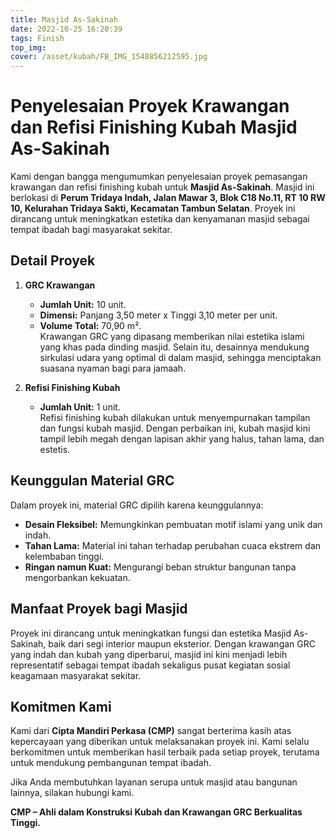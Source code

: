 ```yaml
---
title: Masjid As-Sakinah
date: 2022-10-25 16:20:39
tags: Finish
top_img:
cover: /asset/kubah/FB_IMG_1548856212595.jpg
---
```


# **Penyelesaian Proyek Krawangan dan Refisi Finishing Kubah Masjid As-Sakinah**  

Kami dengan bangga mengumumkan penyelesaian proyek pemasangan krawangan dan refisi finishing kubah untuk **Masjid As-Sakinah**. Masjid ini berlokasi di **Perum Tridaya Indah, Jalan Mawar 3, Blok C18 No.11, RT 10 RW 10, Kelurahan Tridaya Sakti, Kecamatan Tambun Selatan**. Proyek ini dirancang untuk meningkatkan estetika dan kenyamanan masjid sebagai tempat ibadah bagi masyarakat sekitar.  

## **Detail Proyek**  

1. **GRC Krawangan**  
   - **Jumlah Unit:** 10 unit.  
   - **Dimensi:** Panjang 3,50 meter x Tinggi 3,10 meter per unit.  
   - **Volume Total:** 70,90 m².  
   Krawangan GRC yang dipasang memberikan nilai estetika islami yang khas pada dinding masjid. Selain itu, desainnya mendukung sirkulasi udara yang optimal di dalam masjid, sehingga menciptakan suasana nyaman bagi para jamaah.  

2. **Refisi Finishing Kubah**  
   - **Jumlah Unit:** 1 unit.  
   Refisi finishing kubah dilakukan untuk menyempurnakan tampilan dan fungsi kubah masjid. Dengan perbaikan ini, kubah masjid kini tampil lebih megah dengan lapisan akhir yang halus, tahan lama, dan estetis.  

## **Keunggulan Material GRC**  
Dalam proyek ini, material GRC dipilih karena keunggulannya:  
- **Desain Fleksibel:** Memungkinkan pembuatan motif islami yang unik dan indah.  
- **Tahan Lama:** Material ini tahan terhadap perubahan cuaca ekstrem dan kelembaban tinggi.  
- **Ringan namun Kuat:** Mengurangi beban struktur bangunan tanpa mengorbankan kekuatan.  

## **Manfaat Proyek bagi Masjid**  
Proyek ini dirancang untuk meningkatkan fungsi dan estetika Masjid As-Sakinah, baik dari segi interior maupun eksterior. Dengan krawangan GRC yang indah dan kubah yang diperbarui, masjid ini kini menjadi lebih representatif sebagai tempat ibadah sekaligus pusat kegiatan sosial keagamaan masyarakat sekitar.  

## **Komitmen Kami**  
Kami dari **Cipta Mandiri Perkasa (CMP)** sangat berterima kasih atas kepercayaan yang diberikan untuk melaksanakan proyek ini. Kami selalu berkomitmen untuk memberikan hasil terbaik pada setiap proyek, terutama untuk mendukung pembangunan tempat ibadah.  

Jika Anda membutuhkan layanan serupa untuk masjid atau bangunan lainnya, silakan hubungi kami.  

**CMP – Ahli dalam Konstruksi Kubah dan Krawangan GRC Berkualitas Tinggi.**